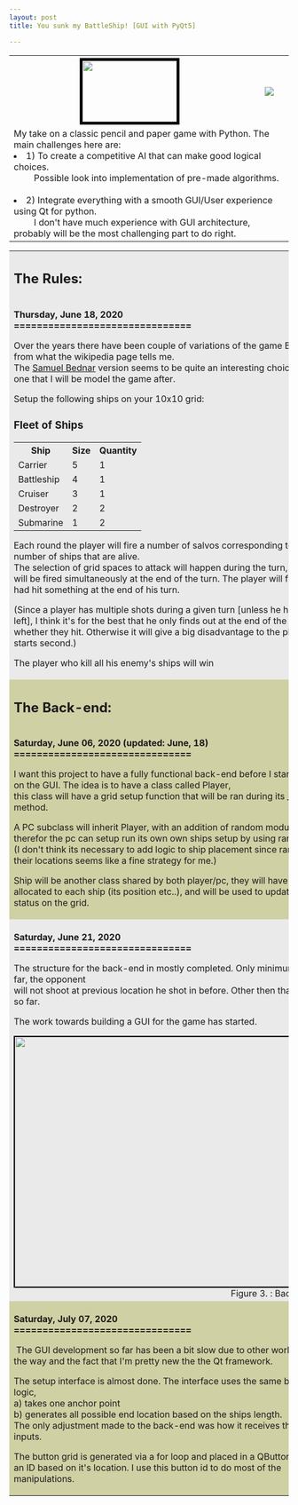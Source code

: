 ```yaml
---
layout: post
title: You sunk my BattleShip! [GUI with PyQt5]

---
```

<table>
  	<tr>
    	<th style="text-align: center; vertical-align: middle;">
    		<img src="{{ site.baseurl }}/assets/img/posts/post2/battleship_icon.png" height="110" width="170" style="border:5px solid black" align="middle">
    	</th>
    	<th>
    		<a href="https://github.com/Peter-AK/Battleship"><img src="https://gh-card.dev/repos/Peter-AK/Battleship.svg"></a>
    	</th>
  	</tr>
  	<tr>
    	<td colspan="2">
    		My take on a classic pencil and paper game with Python. The main challenges here are:
			&nbsp;<li> 1) To create a competitive AI that can make good logical choices.
			<br> &emsp;&emsp; Possible look into implementation of pre-made algorithms.</li>
			&nbsp;<li> 2) Integrate everything with a smooth GUI/User experience using Qt for python.
			<br> &emsp;&emsp; I don't have much experience with GUI architecture, probably will be the most challenging part to do right.</li>
		</td>
  	</tr>
</table>

<table>
	<tr>
    	<td  style="background-color:#eaeaea">
			<h2> The Rules: </h2>
			<b><br>Thursday, June 18, 2020
			<br>===============================</b>
			<p style="text-align:left;">Over the years there have been couple of variations of the game BattleShip from what the wikipedia page tells me.
			<br>The <a href="https://upload.wikimedia.org/wikipedia/commons/thumb/e/e4/Battleships_Paper_Game.svg/2000px-Battleships_Paper_Game.svg.png"> Samuel Bednar</a> version seems to be quite an interesting choice and the one that I will be model the game after.</p>
			<p>Setup the following ships on your 10x10 grid:
			<h3>Fleet of Ships</h3>
			<table>
				<tr>	
				<th>Ship</th>	<th>Size</th>	<th>Quantity</th>
				</tr>
				<tr>
				<td>Carrier</td>	<td>5</td>	<td>1</td>
				</tr>
				<tr>
				<td>Battleship</td>	<td>4</td>	<td>1</td>
				</tr>
				<tr>
				<td>Cruiser</td>	<td>3</td>	<td>1</td>
				</tr>
				<tr>
				<td>Destroyer</td>	<td>2</td>	<td>2</td>
				</tr>
				<tr>
				<td>Submarine</td>	<td>1</td>	<td>2</td>
				</tr>
				</table></p>
			<p>Each round the player will fire a number of salvos corresponding to the number of ships that are alive.
			<br>The selection of grid spaces to attack will happen during the turn, the shots will be fired simultaneously at the end of the turn. The player will find out if he had hit something at the end of his turn.</p>
			<p>(Since a player has multiple shots during a given turn [unless he has 1 ship left], I think it's for the best that he only finds out at the end of the turn whether they hit. Otherwise it will give a big disadvantage to the player who starts second.)</p>
			<p>The player who kill all his enemy's ships will win </p>
		</td>
		<td  style="background-color:#eaeaea">
			<div align="middle"><img src="https://upload.wikimedia.org/wikipedia/commons/e/e4/Battleships_Paper_Game.svg"  style="border:2px solid black ">
			</div><div align="right"> Figure 1. : A typical pen-and-paper version of the game.</div>
		</td>
  	</tr>
  	<tr>
    	<td  style="background-color:#d0d0a5">
			<h2> The Back-end: </h2>
			<b><br>Saturday, June 06, 2020 (updated: June, 18)
			<br>===============================</b>
			<p style="text-align:left;">I want this project to have a fully functional back-end before I start my work on the GUI. The idea is to have a class called Player,
			<br>this class will have a grid setup function that will be ran during its __init__ method.</p>
			<p style="text-align:left;">A PC subclass will inherit Player, with an addition of random module, and therefor the pc can setup run its own own ships setup by using random inputs.
			<br>(I don't think its necessary to add logic to ship placement since randomizing their locations seems like a fine strategy for me.)</p>
			<p>Ship will be another class shared by both player/pc, they will have all the info allocated to each ship (its position etc..), and will be used to update ships status on the grid.</p>
		</td>
		<td  style="background-color:#d0d0a5">
		<br>
		<br>
			<div align="middle"><img src="{{ site.baseurl }}/assets/img/posts/post2/jun-06.png"  style="border:2px solid black "><div align="right"> Figure 2. : Ship testing placement.</div>
			</div>
		</td>
  	</tr>
	  <tr>
    	<td  style="background-color:#eaeaea" colspan='2'>
			<b><br>Saturday, June 21, 2020
			<br>===============================</b>
			<p> The structure for the back-end in mostly completed. Only minimum AI has been implemented so far, the opponent <br>will not shoot at previous location he shot in before. Other then that all the PC selection is random so far.</p>
			<p> The work towards building a GUI for the game has started.</p>
			<div align="middle"><img src="{{ site.baseurl }}/assets/img/posts/post2/workflow.png" height="450" width="750" style="border:2px solid black ">
			</div><div align="right"> Figure 3. : Back end object interaction overview.</div>
		</td>
  	</tr>
	<tr>
    	<td style="background-color:#d0d0a5">
			<b><br>Saturday, July 07, 2020
			<br>===============================</b>
			<p> &nbsp;The GUI development so far has been a bit slow due to other work getting in the way and the fact that I'm pretty new the the Qt framework. </p>
			<p>The setup interface is almost done. The interface uses the same back-end logic,<br> a) takes one anchor point <br>b) generates all possible end location based on the ships length.<br> The only adjustment made to the back-end was how it receives the user inputs. </p>
			<p> The button grid is generated via a for loop and placed in a QButtonGroup with an ID based on it's location. I use this button id to do most of the manipulations.</p>
		</td>
		<td style="background-color:#d0d0a5">
		<br>
		<br>
			<div align="middle"><img src="{{ site.baseurl }}/assets/img/posts/post2/setup_gui.gif"  style="border:2px solid black "><div align="right"> Figure 3. : Setup GUI screen.</div>
			</div>
		</td>
  	</tr>
</table>

